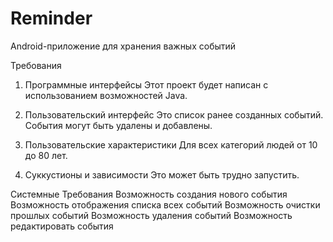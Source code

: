 # Reminder

Android-приложение для хранения важных событий

Требования
1. Программные интерфейсы
Этот проект будет написан с использованием возможностей Java.

2. Пользовательский интерфейс
Это список ранее созданных событий. События могут быть удалены и добавлены.

3. Пользовательские характеристики
Для всех категорий людей от 10 до 80 лет.

4. Суккустионы и зависимости
Это может быть трудно запустить.

Системные Требования
Возможность создания нового события
Возможность отображения списка всех событий
Возможность очистки прошлых событий
Возможность удаления событий
Возможность редактировать события
